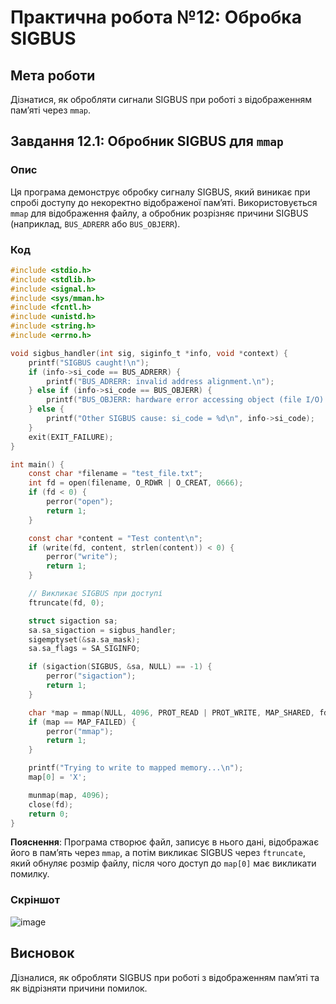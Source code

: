 # Практична робота №12: Обробка SIGBUS

## Мета роботи
Дізнатися, як обробляти сигнали SIGBUS при роботі з відображенням пам’яті через `mmap`.

## Завдання 12.1: Обробник SIGBUS для `mmap`

### Опис
Ця програма демонструє обробку сигналу SIGBUS, який виникає при спробі доступу до некоректно відображеної пам’яті. Використовується `mmap` для відображення файлу, а обробник розрізняє причини SIGBUS (наприклад, `BUS_ADRERR` або `BUS_OBJERR`).

### Код
```c
#include <stdio.h>
#include <stdlib.h>
#include <signal.h>
#include <sys/mman.h>
#include <fcntl.h>
#include <unistd.h>
#include <string.h>
#include <errno.h>

void sigbus_handler(int sig, siginfo_t *info, void *context) {
    printf("SIGBUS caught!\n");
    if (info->si_code == BUS_ADRERR) {
        printf("BUS_ADRERR: invalid address alignment.\n");
    } else if (info->si_code == BUS_OBJERR) {
        printf("BUS_OBJERR: hardware error accessing object (file I/O).\n");
    } else {
        printf("Other SIGBUS cause: si_code = %d\n", info->si_code);
    }
    exit(EXIT_FAILURE);
}

int main() {
    const char *filename = "test_file.txt";
    int fd = open(filename, O_RDWR | O_CREAT, 0666);
    if (fd < 0) {
        perror("open");
        return 1;
    }

    const char *content = "Test content\n";
    if (write(fd, content, strlen(content)) < 0) {
        perror("write");
        return 1;
    }

    // Викликає SIGBUS при доступі
    ftruncate(fd, 0);

    struct sigaction sa;
    sa.sa_sigaction = sigbus_handler;
    sigemptyset(&sa.sa_mask);
    sa.sa_flags = SA_SIGINFO;

    if (sigaction(SIGBUS, &sa, NULL) == -1) {
        perror("sigaction");
        return 1;
    }

    char *map = mmap(NULL, 4096, PROT_READ | PROT_WRITE, MAP_SHARED, fd, 0);
    if (map == MAP_FAILED) {
        perror("mmap");
        return 1;
    }

    printf("Trying to write to mapped memory...\n");
    map[0] = 'X';

    munmap(map, 4096);
    close(fd);
    return 0;
}
```
**Пояснення**: Програма створює файл, записує в нього дані, відображає його в пам’ять через `mmap`, а потім викликає SIGBUS через `ftruncate`, який обнуляє розмір файлу, після чого доступ до `map[0]` має викликати помилку.

### Скріншот
![image](https://github.com/user-attachments/assets/cd0b3801-e5ec-44c1-bcc6-7e9e141982ea)

## Висновок
Дізналися, як обробляти SIGBUS при роботі з відображенням пам’яті та як відрізняти причини помилок.
